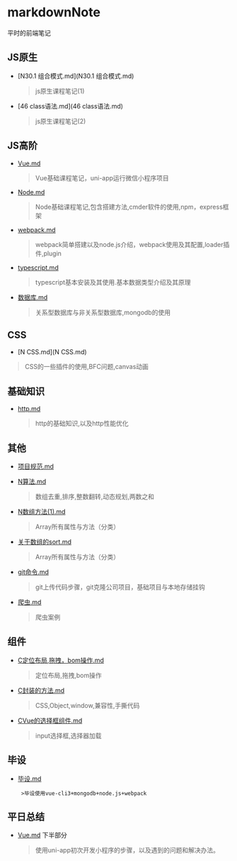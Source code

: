# markdownNote
平时的前端笔记

## JS原生

-   [N30.1 组合模式.md](N30.1 组合模式.md) 

    > js原生课程笔记(1)

-   [46 class语法.md](46 class语法.md) 

    > js原生课程笔记(2)

## JS高阶

-  [Vue.md](Vue.md) 

    > Vue基础课程笔记，uni-app运行微信小程序项目

-  [Node.md](Node.md) 

   > Node基础课程笔记,包含搭建方法,cmder软件的使用,npm，express框架

-  [webpack.md](webpack.md) 

   > webpack简单搭建以及node.js介绍，webpack使用及其配置,loader插件,plugin

-  [typescript.md](typescript.md) 

   > typescript基本安装及其使用.基本数据类型介绍及其原理
   
-   [数据库.md](数据库.md) 

    > 关系型数据库与非关系型数据库,mongodb的使用

## CSS

-  [N CSS.md](N CSS.md) 

  > CSS的一些插件的使用,BFC问题,canvas动画

## 基础知识

- [http.md](http.md) 

  > http的基础知识,以及http性能优化

## 其他 

-  [项目规范.md](项目规范.md) 

-  [N算法.md](N算法.md) 

   > 数组去重,排序,整数翻转,动态规划,两数之和

-  [N数组方法(1).md](N数组方法(1).md) 

   > Array所有属性与方法（分类）

-  [关于数组的sort.md](关于数组的sort.md) 

   > Array所有属性与方法（分类）

-  [git命令.md](git命令.md) 

   > git上传代码步骤，git克隆公司项目，基础项目与本地存储挂钩

-  [爬虫.md](爬虫.md) 

   > 爬虫案例

## 组件

-  [C定位布局,拖拽，bom操作.md](C定位布局,拖拽，bom操作.md) 

   > 定位布局,拖拽,bom操作

-  [C封装的方法.md](C封装的方法.md) 

   > CSS,Object,window,兼容性,手撕代码

-  [CVue的选择框组件.md](CVue的选择框组件.md) 

   > input选择框,选择器加载

## 毕设

-  [毕设.md](毕设.md) 

    	>毕设使用vue-cli3+mongodb+node.js+webpack

## 平日总结

- [Vue.md](Vue.md) 下半部分

  > 使用uni-app初次开发小程序的步骤，以及遇到的问题和解决办法。

